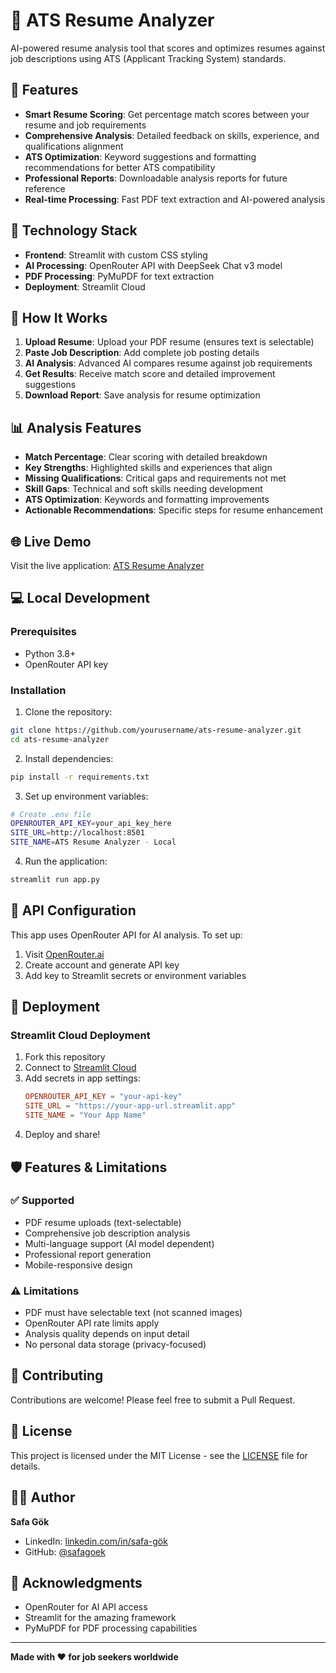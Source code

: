 # 📝 ATS Resume Analyzer

AI-powered resume analysis tool that scores and optimizes resumes against job descriptions using ATS (Applicant Tracking System) standards.

## 🚀 Features

- **Smart Resume Scoring**: Get percentage match scores between your resume and job requirements
- **Comprehensive Analysis**: Detailed feedback on skills, experience, and qualifications alignment
- **ATS Optimization**: Keyword suggestions and formatting recommendations for better ATS compatibility
- **Professional Reports**: Downloadable analysis reports for future reference
- **Real-time Processing**: Fast PDF text extraction and AI-powered analysis

## 🔧 Technology Stack

- **Frontend**: Streamlit with custom CSS styling
- **AI Processing**: OpenRouter API with DeepSeek Chat v3 model
- **PDF Processing**: PyMuPDF for text extraction
- **Deployment**: Streamlit Cloud

## 🎯 How It Works

1. **Upload Resume**: Upload your PDF resume (ensures text is selectable)
2. **Paste Job Description**: Add complete job posting details
3. **AI Analysis**: Advanced AI compares resume against job requirements
4. **Get Results**: Receive match score and detailed improvement suggestions
5. **Download Report**: Save analysis for resume optimization

## 📊 Analysis Features

- **Match Percentage**: Clear scoring with detailed breakdown
- **Key Strengths**: Highlighted skills and experiences that align
- **Missing Qualifications**: Critical gaps and requirements not met
- **Skill Gaps**: Technical and soft skills needing development
- **ATS Optimization**: Keywords and formatting improvements
- **Actionable Recommendations**: Specific steps for resume enhancement

## 🌐 Live Demo

Visit the live application: [ATS Resume Analyzer](https://resume-analyzer-safagoek.streamlit.app)

## 💻 Local Development

### Prerequisites
- Python 3.8+
- OpenRouter API key

### Installation

1. Clone the repository:
```bash
git clone https://github.com/yourusername/ats-resume-analyzer.git
cd ats-resume-analyzer
```

2. Install dependencies:
```bash
pip install -r requirements.txt
```

3. Set up environment variables:
```bash
# Create .env file
OPENROUTER_API_KEY=your_api_key_here
SITE_URL=http://localhost:8501
SITE_NAME=ATS Resume Analyzer - Local
```

4. Run the application:
```bash
streamlit run app.py
```

## 🔑 API Configuration

This app uses OpenRouter API for AI analysis. To set up:

1. Visit [OpenRouter.ai](https://openrouter.ai)
2. Create account and generate API key
3. Add key to Streamlit secrets or environment variables

## 📱 Deployment

### Streamlit Cloud Deployment

1. Fork this repository
2. Connect to [Streamlit Cloud](https://share.streamlit.io)
3. Add secrets in app settings:
   ```toml
   OPENROUTER_API_KEY = "your-api-key"
   SITE_URL = "https://your-app-url.streamlit.app"
   SITE_NAME = "Your App Name"
   ```
4. Deploy and share!

## 🛡️ Features & Limitations

### ✅ Supported
- PDF resume uploads (text-selectable)
- Comprehensive job description analysis
- Multi-language support (AI model dependent)
- Professional report generation
- Mobile-responsive design

### ⚠️ Limitations
- PDF must have selectable text (not scanned images)
- OpenRouter API rate limits apply
- Analysis quality depends on input detail
- No personal data storage (privacy-focused)

## 🤝 Contributing

Contributions are welcome! Please feel free to submit a Pull Request.

## 📄 License

This project is licensed under the MIT License - see the [LICENSE](LICENSE) file for details.

## 👨‍💻 Author

**Safa Gök**
- LinkedIn: [linkedin.com/in/safa-gök](https://linkedin.com/in/safa-gök)
- GitHub: [@safagoek](https://github.com/safagoek)

## 🙏 Acknowledgments

- OpenRouter for AI API access
- Streamlit for the amazing framework
- PyMuPDF for PDF processing capabilities

---

**Made with ❤️ for job seekers worldwide**